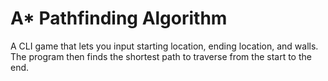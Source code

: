 # A* Pathfinding Algorithm

A CLI game that lets you input starting location, ending location, and walls. The program then finds the shortest path to traverse from the start to the end. 
